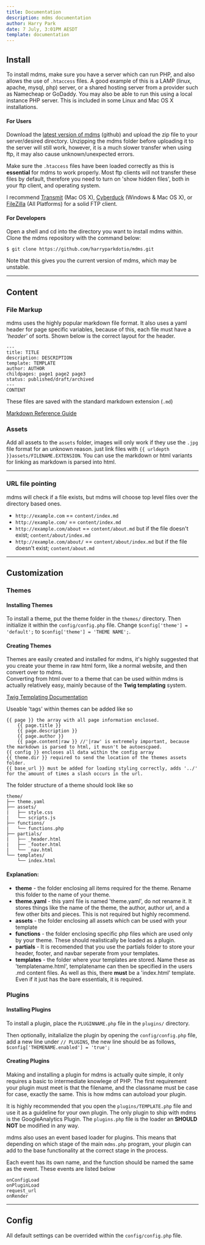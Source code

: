 ```yaml
---
title: Documentation
description: mdms documentation
author: Harry Park
date: 7 July, 3:01PM AESDT
template: documentation
---
```


## <span id="install">Install</span>
To install mdms, make sure you have a server which can run PHP, and also allows the use of `.htaccess` files. A good example of this is a LAMP (linux, apache, mysql, php) server, or a shared hosting server from a provider such as Namecheap or GoDaddy. You may also be able to run this using a local instance PHP server. This is included in some Linux and Mac OS X installations.

#### For Users

Download the [latest version of mdms](https://github.com/harryparkdotio/mdms/releases) (github) and upload the zip file to your server/desired directory. Unzipping the mdms folder before uploading it to the server will still work, however, it is a much slower transfer when using ftp, it may also cause unknown/unexpected errors.

Make sure the `.htaccess` files have been loaded correctly as this is **essential** for mdms to work properly. Most ftp clients will not transfer these files by default, therefore you need to turn on 'show hidden files', both in your ftp client, and operating system.

I recommend [Transmit](https://panic.com/transmit/) (Mac OS X), [Cyberduck](https://cyberduck.io/) (Windows & Mac OS X), or [FileZilla](https://filezilla-project.org/) (All Platforms) for a solid FTP client.

#### For Developers

Open a shell and cd into the directory you want to install mdms within. Clone the mdms repository with the command below:

```
$ git clone https://github.com/harryparkdotio/mdms.git
```

Note that this gives you the current version of mdms, which may be unstable.

- - -
## <span id="content">Content</span>
### File Markup
mdms uses the highly popular markdown file format. It also uses a yaml header for page specific variables, because of this, each file must have a *'header'* of sorts. Shown below is the correct layout for the header.

```
---
title: TITLE
description: DESCRIPTION
template: TEMPLATE
author: AUTHOR
childpages: page1 page2 page3
status: published/draft/archived
---
CONTENT
```
These files are saved with the standard markdown extension (`.md`)

[Markdown Reference Guide](https://github.com/adam-p/markdown-here/wiki/Markdown-Cheatsheet)<br>

### Assets
Add all assets to the `assets` folder, images will only work if they use the `.jpg` file format for an unknown reason. just link files with `{{ urldepth }}assets/FILENAME.EXTENSION`. You can use the markdown or html variants for linking as markdown is parsed into html.

- - -
### URL file pointing

mdms will check if a file exists, but mdms will choose top level files over the directory based ones.

- `http://example.com` 			== `content/index.md`
- `http://example.com/` 		== `content/index.md`
- `http://example.com/about` 	== `content/about.md` but if the file doesn't exist; `content/about/index.md`
- `http://example.com/about/` 	== `content/about/index.md` but if the file doesn't exist; `content/about.md`

---

## <span id="customization">Customization</span>
### Themes
#### Installing Themes
To install a theme, put the theme folder in the `themes/` directory. Then initialize it within the `config/config.php` file. Change `$config['theme'] = 'default';` to `$config['theme'] = 'THEME NAME';`.

#### Creating Themes
Themes are easily created and installed for mdms, it's highly suggested that you create your theme in raw html form, like a normal website, and then convert over to mdms.<br>
Converting from html over to a theme that can be used within mdms is actually relatively easy, mainly because of the **Twig templating** system.

[Twig Templating Documentation](http://twig.sensiolabs.org/documentation)

Useable 'tags' within themes can be added like so
```
{{ page }} the array with all page information enclosed.
	{{ page.title }}
	{{ page.description }}
	{{ page.author }}
	{{ page.content|raw }} //'|raw' is extremely important, because the markdown is parsed to html, it musn't be autoescpaed.
{{ config }} encloses all data within the config array
{{ theme.dir }} required to send the location of the themes assets folder.
{{ base_url }} must be added for loading styling correctly, adds '../' for the amount of times a slash occurs in the url.
```

The folder structure of a theme should look like so
```
theme/
├── theme.yaml
├── assets/
|   ├── style.css
|   └── scripts.js
├── functions/
|	└── functions.php
├── partials/
|   ├── _header.html
|	├── _footer.html
|   └── _nav.html
└── templates/
    └── index.html
```
#### Explanation:
- **theme** - the folder enclosing all items required for the theme. Rename this folder to the name of your theme.
- **theme.yaml** - this yaml file is named 'theme.yaml', do not rename it. It stores things like the name of the theme, the author, author url, and a few other bits and pieces. This is not required but highly recommend.
- **assets** - the folder enclosing all assets which can be used with your template
- **functions** - the folder enclosing specific php files which are used only by your theme. These should realistically be loaded as a plugin.
- **partials** - It is recomended that you use the partials folder to store your header, footer, and navbar seperate from your templates.
- **templates** - the folder where your templates are stored. Name these as 'templatename.html', templatename can then be specified in the users .md content files. As well as this, there **must** be a 'index.html' template. Even if it just has the bare essentials, it is required.

### Plugins
#### Installing Plugins
To install a plugin, place the `PLUGINNAME.php` file in the `plugins/` directory.

Then optionally, initalialize the plugin by opening the `config/config.php` file, add a new line under `// PLUGINS`, the new line should be as follows, `$config['THEMENAME.enabled'] = 'true';`

#### Creating Plugins
Making and installing a plugin for mdms is actually quite simple, it only requires a basic to intermediate knowlege of PHP.
The first requirement your plugin must meet is that the filename, and the classname must be case for case, exactly the same. This is how mdms can autoload your plugin.

It is highly recommended that you open the `plugins/TEMPLATE.php` file and use it as a guideline for your own plugin. The only plugin to ship with mdms is the GoogleAnalytics Plugin. The `plugins.php` file is the loader an **SHOULD NOT** be modified in any way.

mdms also uses an event based loader for plugins. This means that depending on which stage of the main `mdms.php` program, your plugin can add to the base functionality at the correct stage in the process.

Each event has its own name, and the function should be named the same as the event. These events are listed below
```
onConfigLoad
onPluginLoad
request_url
onRender
```

- - -

## <span id="config">Config</span>
All default settings can be overrided within the `config/config.php` file.